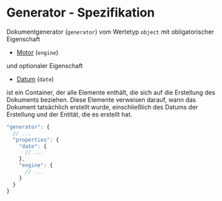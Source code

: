 # Generator - Spezifikation

Dokumentgenerator (`generator`) vom Wertetyp `object` mit obligatorischer Eigenschaft

* [Motor](document/tracking/generator/engine-spec.de.md) (`engine`)

und optionaler Eigenschaft

* [Datum](document/tracking/generator/date-spec.de.md) (`date`)

ist ein Container, der alle Elemente enthält, die sich auf die Erstellung des Dokuments beziehen.
Diese Elemente verweisen darauf, wann das Dokument tatsächlich erstellt wurde, einschließlich des Datums der Erstellung und der Entität, die es erstellt hat.

```javascript
"generator": {
  // ...
  "properties": {
    "date": {
      // ...
    },
    "engine": {
      // ...
    }
  }
}
```

